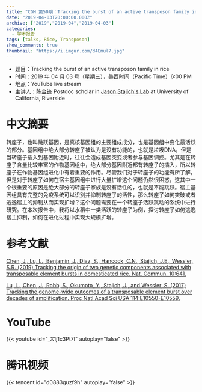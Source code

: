 ```yaml
---
title: "CGM 第50期：Tracking the burst of an active transposon family in rice"
date: "2019-04-03T20:00:00.000Z"
archive: ["2019","2019-04","2019-04-03"]
categories:
  - 学术报告
tags: [talks, Rice, Transposon]
show_comments: true
thumbnail: "https://i.imgur.com/d4Emul7.jpg"
---
```



- 题目：Tracking the burst of an active transposon family in rice
- 时间：2019 年 04 月 03 号（星期三），美西时间（Pacific Time）6:00 PM
- 地点：YouTube live stream
- 主讲人：[陈金锋](http://lab.stajich.org/home/people/jinfeng-chen/) Postdoc scholar in [Jason Stajich's Lab](http://lab.stajich.org/home/welcome/) at University of California, Riverside



# 中文摘要

转座子，也叫跳跃基因，是真核基因组的主要组成成分，也是基因组中变化最活跃的部分。基因组中绝大部分转座子被认为是没有功能的，也就是垃圾DNA，但是当转座子插入到基因附近时，往往会造成基因突变或者参与基因调控。尤其是在转座子含量比较丰富的作物基因组中，绝大部分基因附近都有转座子的插入，所以转座子在作物基因组进化中有着重要的作用。尽管我们对于转座子的功能有所了解，但是对于转座子如何在宿主基因组中进行大量扩增这个问题仍然很困惑，这其中一个很重要的原因是绝大部分的转座子家族是没有活性的，也就是不能跳跃。宿主基因组具有完整的免疫系统可以识别并抑制转座子的活性，那么转座子如何突破或者逃逸宿主的抑制从而实现扩增？这个问题需要在一个转座子活跃跳动的系统中进行研究。在本次报告中，我将以水稻中一类活跃的转座子为例，探讨转座子如何逃逸宿主抑制，如何在进化过程中实现大规模扩增。



# 参考文献

[Chen, J., Lu, L., Benjamin, J., Diaz, S., Hancock, C.N., Stajich, J.E., Wessler, S.R. (2019) Tracking the origin of two genetic components associated with transposable element bursts in domesticated rice. Nat. Commun. 10:641.](https://www.nature.com/articles/s41467-019-08451-3)

[Lu, L., Chen, J., Robb, S., Okumoto, Y., Stajich, J., and Wessler, S. (2017) Tracking the genome-wide outcomes of a transposable element burst over decades of amplification. Proc Natl Acad Sci USA 114:E10550-E10559.](https://www.pnas.org/content/114/49/E10550.long)




# YouTube

{{< youtube id="_X1j1c3Pt7I" autoplay="false" >}}

# 腾讯视频

{{< tencent id="d0883guzf9h" autoplay="false" >}}

